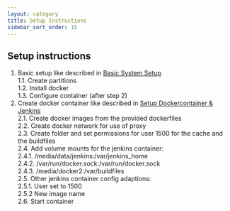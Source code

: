 ```yaml
---
layout: category
title: Setup Instructions
sidebar_sort_order: 15
---
```


## Setup instructions

1. Basic setup like described in [Basic System Setup](basicSystemSetup.md)  
  1.1. Create partitions  
  1.2. Install docker  
  1.3. Configure container (after step 2)   
2. Create docker container like described in [Setup Dockercontainer & Jenkins](setupDockercontainerJenkins.md)  
  2.1. Create docker images from the provided dockerfiles  
  2.2. Create docker network for use of proxy  
  2.3. Create folder and set permissions for user 1500 for the cache and the buildfiles  
  2.4. Add volume mounts for the jenkins container:    
    2.4.1. /media/data/jenkins:/var/jenkins_home  
    2.4.2. /var/run/docker.sock:/var/run/docker.sock  
    2.4.3. /media/docker2:/var/buildfiles  
  2.5. Other jenkins container config adaptions:  
    2.5.1. User set to 1500  
    2.5.2 New image name  
  2.6. Start container
